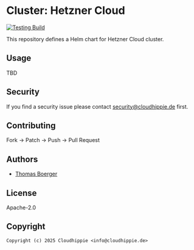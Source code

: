 # Cluster: Hetzner Cloud

[![Testing Build](https://github.com/cloudhippie/hcloud-cluster/actions/workflows/testing.yml/badge.svg)](https://github.com/cloudhippie/hcloud-cluster/actions/workflows/testing.yml)

This repository defines a Helm chart for Hetzner Cloud cluster.

## Usage

TBD

## Security

If you find a security issue please contact
[security@cloudhippie.de](mailto:security@cloudhippie.de) first.

## Contributing

Fork -> Patch -> Push -> Pull Request

## Authors

-   [Thomas Boerger](https://github.com/tboerger)

## License

Apache-2.0

## Copyright

```console
Copyright (c) 2025 Cloudhippie <info@cloudhippie.de>
```
